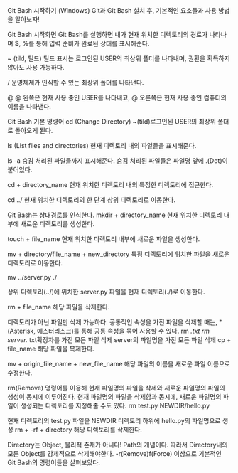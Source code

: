 Git Bash 시작하기 (Windows)
Git과 Git Bash 설치 후, 기본적인 요소들과 사용 방법을 알아보자!

Git Bash 시작화면
Git Bash를 실행하면 내가 현재 위치한 디렉토리의 경로가 나타나며 $, %를 통해 입력 준비가 완료된 상태를 표시해준다.


~ (tild, 틸드)
틸드 표시는 로그인된 USER의 최상위 폴더를 나타내며, 권환을 획득하지 않아도 사용 가능하다.

/
운영체제가 인식할 수 있는 최상위 폴더를 나타낸다.

@
@ 왼쪽은 현재 사용 중인 USER를 나타내고,
@ 오른쪽은 현재 사용 중인 컴퓨터의 이름을 나타낸다.

Git Bash 기본 명령어
cd (Change Directory)
~(tild)로그인된 USER의 최상위 폴더로 돌아오게 된다.

ls (List files and directories)
현재 디렉토리 내의 파일들을 표시해준다.

ls -a
숨김 처리된 파일들까지 표시해준다.
숨김 처리된 파일들은 파일명 앞에 .(Dot)이 붙어있다.

cd + directory_name
현재 위치한 디렉토리 내의 특정한 디렉토리에 접근한다.

cd ../
현재 위치한 디렉토리의 한 단계 상위 디렉토리로 이동한다.

Git Bash는 상대경로를 인식한다.
mkdir + directory_name
현재 위치한 디렉토리 내부에 새로운 디렉토리를 생성한다.

touch + file_name
현재 위치한 디렉토리 내부에 새로운 파일을 생성한다.

mv + directory/file_name + new_directory
특정 디렉토리에 위치한 파일을 새로운 디렉토리로 이동한다.

mv ../server.py ./

상위 디렉토리(../)에 위치한 server.py 파일을 현재 디렉토리(./)로 이동한다.

rm + file_name
해당 파일을 삭제한다.

디렉토리가 아닌 파일만 삭제 가능하다.
공통적인 속성을 가진 파일을 삭제할 때는, *(Asterisk, 에스터리스크)를 통해 공통 속성을 묶어 사용할 수 있다.
rm *.txt
rm server.*
txt확장자를 가진 모든 파일 삭제
server의 파일명을 가진 모든 파일 삭제
cp + file_name
해당 파일을 복제한다.

mv + origin_file_name + new_file_name
해당 파일의 이름을 새로운 파일 이름으로 수정한다.

rm(Remove) 명령어를 이용해 현재 파일명의 파일을 삭제와 새로운 파일명의 파일의 생성이 동시에 이루어진다.
현재 파일명의 파일을 삭제함과 동시에, 새로운 파일명의 파일이 생성되는 디렉토리를 지정해줄 수도 있다.
rm test.py NEWDIR/hello.py

현재 디렉토리의 test.py 파일을 NEWDIR 디렉토리 하위에 hello.py의 파일명으로 생성
rm + -rf + directory
해당 디렉토리를 삭제한다.

Directory는 Object, 물리적 존재가 아니다!
Path의 개념이다.
따라서 Directory내의 모든 Object를 강제적으로 삭제해야한다. -r(Remove)f(Force)
이상으로 기본적인 Git Bash의 명령어들을 살펴보았다.

